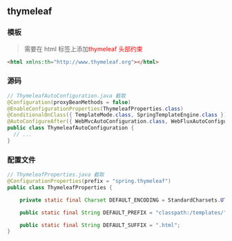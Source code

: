 ## thymeleaf

### 模板

> 需要在 html 标签上添加<font color=red>thymeleaf 头部约束</font>

```html
<html xmlns:th="http://www.thymeleaf.org"></html>
```

### 源码

```java
// ThymeleafAutoConfiguration.java 截取
@Configuration(proxyBeanMethods = false)
@EnableConfigurationProperties(ThymeleafProperties.class)
@ConditionalOnClass({ TemplateMode.class, SpringTemplateEngine.class })
@AutoConfigureAfter({ WebMvcAutoConfiguration.class, WebFluxAutoConfiguration.class })
public class ThymeleafAutoConfiguration {
  // ...
}
```

### 配置文件

```java
// ThymeleafProperties.java 截取
@ConfigurationProperties(prefix = "spring.thymeleaf")
public class ThymeleafProperties {

	private static final Charset DEFAULT_ENCODING = StandardCharsets.UTF_8;

	public static final String DEFAULT_PREFIX = "classpath:/templates/";

	public static final String DEFAULT_SUFFIX = ".html";
}
```

